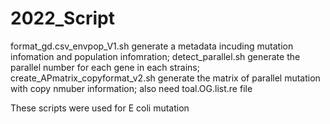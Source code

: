 # 2022_Script

format_gd.csv_envpop_V1.sh generate a metadata incuding mutation infomation and population infomration;
detect_parallel.sh generate the parallel number for each gene in each strains;
create_APmatrix_copyformat_v2.sh generate the matrix of parallel mutation with copy nmuber information; also need toal.OG.list.re file

These scripts were used for E coli mutation
